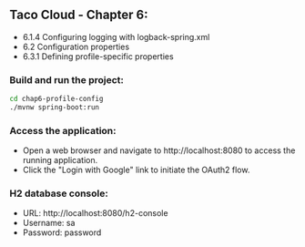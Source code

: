 ## Taco Cloud - Chapter 6: 
* 6.1.4 Configuring logging with logback-spring.xml
* 6.2 Configuration properties
* 6.3.1  Defining profile-specific properties


### Build and run the project:
```bash
cd chap6-profile-config
./mvnw spring-boot:run
```

### Access the application:
* Open a web browser and navigate to http://localhost:8080 to access the running application.
* Click the "Login with Google" link to initiate the OAuth2 flow.


### H2 database console:
* URL: http://localhost:8080/h2-console
* Username: sa
* Password: password


